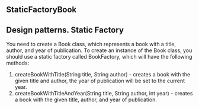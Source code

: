 ## StaticFactoryBook
## Design patterns. Static Factory
You need to create a Book class, which represents a book with a title, author, and year of publication. To create an instance of the Book class, you should use a static factory called BookFactory, which will have the following methods:

1. createBookWithTitle(String title, String author) - creates a book with the given title and author, the year of publication will be set to the current year.
2. createBookWithTitleAndYear(String title, String author, int year) - creates a book with the given title, author, and year of publication.
